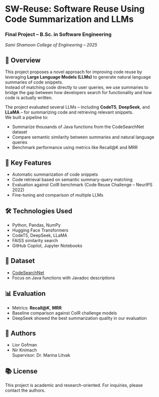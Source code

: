 # SW-Reuse: Software Reuse Using Code Summarization and LLMs

### Final Project – B.Sc. in Software Engineering  
_Sami Shamoon College of Engineering – 2025_

## 📌 Overview
This project proposes a novel approach for improving code reuse by leveraging **Large Language Models (LLMs)** to generate natural language summaries of code snippets.  
Instead of matching code directly to user queries, we use summaries to bridge the gap between how developers search for functionality and how code is actually written.

The project evaluated several LLMs – including **CodeT5**, **DeepSeek**, and **LLaMA** – for summarizing code and retrieving relevant snippets.  
We built a pipeline to:
- Summarize thousands of Java functions from the CodeSearchNet dataset
- Compare semantic similarity between summaries and natural language queries
- Benchmark performance using metrics like Recall@K and MRR

## 🧪 Key Features
- Automatic summarization of code snippets
- Code retrieval based on semantic summary-query matching
- Evaluation against CoIR benchmark (Code Reuse Challenge – NeurIPS 2022)
- Fine-tuning and comparison of multiple LLMs

## 🛠️ Technologies Used
- Python, Pandas, NumPy
- Hugging Face Transformers
- CodeT5, DeepSeek, LLaMA
- FAISS similarity search
- GitHub Copilot, Jupyter Notebooks

## 📁 Dataset
- [CodeSearchNet](https://github.com/github/CodeSearchNet)
- Focus on Java functions with Javadoc descriptions

## 📊 Evaluation
- Metrics: **Recall@K**, **MRR**
- Baseline comparison against CoIR challenge models
- DeepSeek showed the best summarization quality in our evaluation

## 📄 Authors
- Lior Gofman   
- Nir Knimach   
Supervisor: Dr. Marina Litvak

## 📚 License
This project is academic and research-oriented. For inquiries, please contact the authors.
